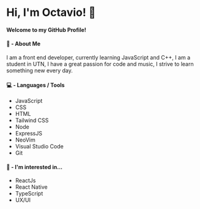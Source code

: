 # Hi, I'm Octavio! 👋

#### Welcome to my GitHub Profile!

#### 💬 - About Me

I am a front end developer, currently learning JavaScript and C++, I am a student in UTN, I have a great passion for code and music, I strive to learn something new every day.

#### 💻 - Languages / Tools

- JavaScript
- CSS
- HTML
- Tailwind CSS
- Node
- ExpressJS 
- NeoVim
- Visual Studio Code
- Git

#### 📖 - I'm interested in...
- ReactJs
- React Native
- TypeScript
- UX/UI
